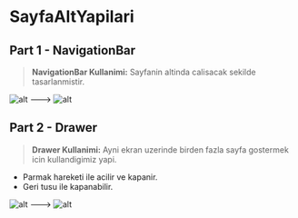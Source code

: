 # SayfaAltYapilari

## Part 1 - NavigationBar 
> **NavigationBar Kullanimi:** Sayfanin altinda calisacak sekilde tasarlanmistir.

![alt](https://www.linkpicture.com/q/2_270x480.png) ---> ![alt](https://www.linkpicture.com/q/2_270x480_1.png)

## Part 2 - Drawer
> **Drawer Kullanimi:** Ayni ekran uzerinde birden fazla sayfa gostermek icin kullandigimiz yapi. 
- Parmak hareketi  ile acilir ve kapanir.
- Geri tusu ile kapanabilir.

![alt](https://www.linkpicture.com/q/1_270x480.png) ---> ![alt](https://www.linkpicture.com/q/2drawer_270x480.png)
